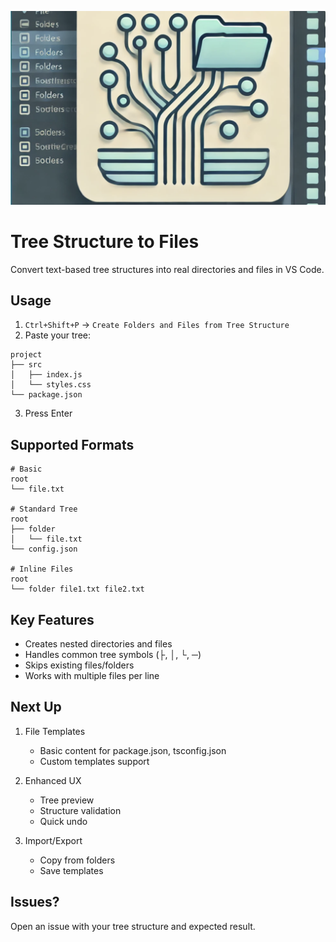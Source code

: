 ![tree2file and folder structure](https://github.com/ggindev/tree2files/blob/master/logo.png?raw=true)

# Tree Structure to Files

Convert text-based tree structures into real directories and files in VS Code.

## Usage

1. `Ctrl+Shift+P` → `Create Folders and Files from Tree Structure`
2. Paste your tree:
```
project
├── src
│   ├── index.js
│   └── styles.css
└── package.json
```
3. Press Enter

## Supported Formats

```
# Basic
root
└── file.txt

# Standard Tree
root
├── folder
│   └── file.txt
└── config.json

# Inline Files
root
└── folder file1.txt file2.txt
```

## Key Features

- Creates nested directories and files
- Handles common tree symbols (├, │, └, ─)
- Skips existing files/folders
- Works with multiple files per line

## Next Up

1. File Templates
   - Basic content for package.json, tsconfig.json
   - Custom templates support

2. Enhanced UX
   - Tree preview
   - Structure validation
   - Quick undo

3. Import/Export
   - Copy from folders
   - Save templates

## Issues?

Open an issue with your tree structure and expected result.
